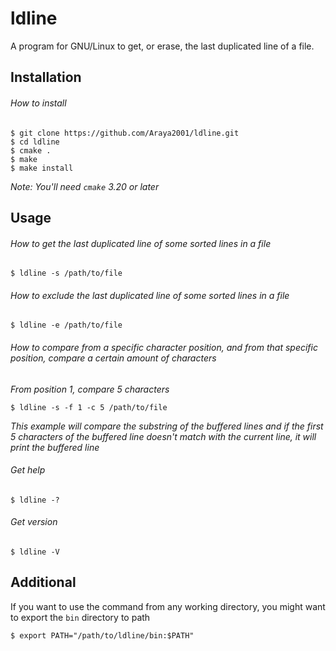 # ldline
A program for GNU/Linux to get, or erase, the last duplicated line of a file.

## Installation

###### How to install

```
$ git clone https://github.com/Araya2001/ldline.git
$ cd ldline
$ cmake .
$ make
$ make install
```

*Note: You'll need `cmake` 3.20 or later*

## Usage

###### How to get the last duplicated line of some sorted lines in a file

```
$ ldline -s /path/to/file
```

###### How to exclude the last duplicated line of some sorted lines in a file

```
$ ldline -e /path/to/file
```

###### How to compare from a specific character position, and from that specific position, compare a certain amount of characters

*From position 1, compare 5 characters*

```
$ ldline -s -f 1 -c 5 /path/to/file
```

*This example will compare the substring of the buffered lines and if the first 5 characters of the buffered line doesn't match with the current line, it will print the buffered line*

###### Get help

```
$ ldline -?
```

###### Get version

```
$ ldline -V
```

## Additional

If you want to use the command from any working directory, you might want to export the `bin` directory to path

```
$ export PATH="/path/to/ldline/bin:$PATH"
```

